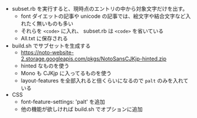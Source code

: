 - subset.rb を実行すると、現時点のエントリの中から対象文字だけを出す。
  - font ダイエットの記事や unicode の記事では、絵文字や結合文字など入れたく無いものも多い
  - それらを `<code>` に入れ、 subset.rb は `<code>` を省いている
  - All.txt に保存される
- build.sh でサブセットを生成する
  - https://noto-website-2.storage.googleapis.com/pkgs/NotoSansCJKjp-hinted.zip
  - hinted なものを使う
  - Mono も CJKjp に入ってるものを使う
  - layout-features を全部入れると倍くらいになるので `palt` のみを入れている
- CSS
  - font-feature-settings: 'palt' を追加
  - 他の機能が欲しければ build.sh でオプションに追加
